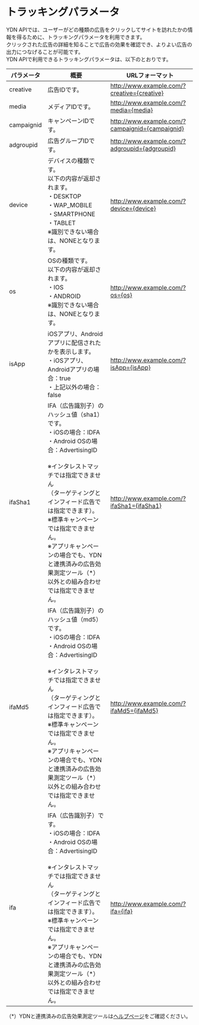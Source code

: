 # トラッキングパラメータ
YDN APIでは、ユーザーがどの種類の広告をクリックしてサイトを訪れたかの情報を得るために、トラッキングパラメータを利用できます。<br>
クリックされた広告の詳細を知ることで広告の効果を確認でき、よりよい広告の出力につなげることが可能です。<br>
YDN APIで利用できるトラッキングパラメータは、以下のとおりです。
<br>

パラメータ | 概要 | URLフォーマット   
----------- | ----------------- | ---------------- 
creative | 広告IDです。 | http://www.example.com/?creative={creative} 
media | メディアIDです。|http://www.example.com/?media={media}
campaignid | キャンペーンIDです。| http://www.example.com/?campaignid={campaignid}
adgroupid | 広告グループIDです。| http://www.example.com/?adgroupid={adgroupid}
device | デバイスの種類です。<br>以下の内容が返却されます。<br>・DESKTOP<br>・WAP_MOBILE<br>・SMARTPHONE<br>・TABLET<br>※識別できない場合は、NONEとなります。 | http://www.example.com/?device={device}
os | OSの種類です。<br>以下の内容が返却されます。<br>・IOS<br>・ANDROID<br>※識別できない場合は、NONEとなります。 | http://www.example.com/?os={os}
isApp | iOSアプリ、Androidアプリに配信されたかを表示します。<br>・iOSアプリ、Androidアプリの場合：true<br>・上記以外の場合：false | http://www.example.com/?isApp={isApp}
ifaSha1 | IFA（広告識別子）のハッシュ値（sha1）です。<br>・iOSの場合：IDFA<br>・Android OSの場合：AdvertisingID<br><br>※インタレストマッチでは指定できません<br>（ターゲティングとインフィード広告では指定できます）。<br>※標準キャンペーンでは指定できません。<br>※アプリキャンペーンの場合でも、YDNと連携済みの広告効果測定ツール（*）以外との組み合わせでは指定できません。|http://www.example.com/?ifaSha1={ifaSha1}
ifaMd5 | IFA（広告識別子）のハッシュ値（md5）です。<br>・iOSの場合：IDFA<br>・Android OSの場合：AdvertisingID<br><br>※インタレストマッチでは指定できません<br>（ターゲティングとインフィード広告では指定できます）。<br>※標準キャンペーンでは指定できません。<br>※アプリキャンペーンの場合でも、YDNと連携済みの広告効果測定ツール（*）以外との組み合わせでは指定できません。|http://www.example.com/?ifaMd5={ifaMd5}
ifa | IFA（広告識別子）です。<br>・iOSの場合：IDFA<br>・Android OSの場合：AdvertisingID<br><br>※インタレストマッチでは指定できません<br>（ターゲティングとインフィード広告では指定できます）。<br>※標準キャンペーンでは指定できません。<br>※アプリキャンペーンの場合でも、YDNと連携済みの広告効果測定ツール（*）以外との組み合わせでは指定できません。|http://www.example.com/?ifa={ifa}

（*）YDNと連携済みの広告効果測定ツールは[ヘルプページ](https://help.marketing.yahoo.co.jp/ja/?p=12897)をご確認ください。
